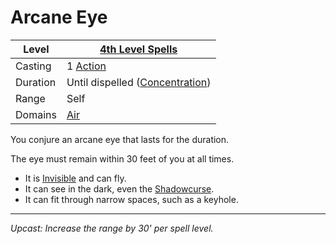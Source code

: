 # Arcane Eye

| Level    | [4th Level Spells](4th%20Level%20Spells.md)                           |
| -------- | --------------------------------------------------------------------- |
| Casting  | 1 [Action](../../../../Game%20Procedures/Core%20Procedures/Action.md) |
| Duration | Until dispelled ([Concentration](../../Concentration.md))             |
| Range    | Self                                                                  |
| Domains  | [Air](../../Spell%20Domains/Air.md)                                   |

You conjure an arcane eye that lasts for the duration.

The eye must remain within 30 feet of you at all times.

- It is [Invisible](../../../../Game%20Procedures/Conditions/Invisible.md) and can fly.
- It can see in the dark, even the [Shadowcurse](../../../../Game%20Procedures/Hazards/Shadowcurse.md).
- It can fit through narrow spaces, such as a keyhole.

---
*Upcast: Increase the range by 30' per spell level.*
